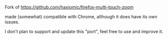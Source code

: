 Fork of https://github.com/haxiomic/firefox-multi-touch-zoom

made (somewhat) compatible with Chrome, although it does have its own issues.

I don't plan to support and update this "port", feel free to use and improve it.
